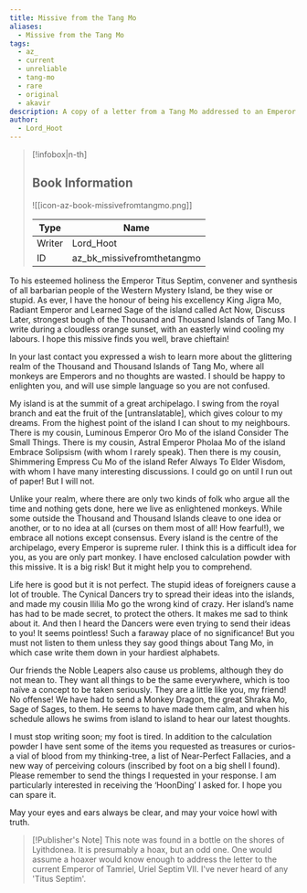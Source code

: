 ```yaml
---
title: Missive from the Tang Mo
aliases:
  - Missive from the Tang Mo
tags:
  - az_
  - current
  - unreliable
  - tang-mo
  - rare
  - original
  - akavir
description: A copy of a letter from a Tang Mo addressed to an Emperor "Titus Septim".
author:
  - Lord_Hoot
---
```

> [!infobox|n-th]
> 
> ## Book Information
> 
> ![[icon-az-book-missivefromtangmo.png]]
> 
> | Type | Name |
> | --- | --- |
> | Writer | Lord_Hoot |
> | ID | az_bk_missivefromthetangmo |

To his esteemed holiness the Emperor Titus Septim, convener and synthesis of all barbarian people of the Western Mystery Island, be they wise or stupid. As ever, I have the honour of being his excellency King Jigra Mo, Radiant Emperor and Learned Sage of the island called Act Now, Discuss Later, strongest bough of the Thousand and Thousand Islands of Tang Mo. I write during a cloudless orange sunset, with an easterly wind cooling my labours. I hope this missive finds you well, brave chieftain!  
  
In your last contact you expressed a wish to learn more about the glittering realm of the Thousand and Thousand Islands of Tang Mo, where all monkeys are Emperors and no thoughts are wasted. I should be happy to enlighten you, and will use simple language so you are not confused.  
  
My island is at the summit of a great archipelago. I swing from the royal branch and eat the fruit of the \[untranslatable\], which gives colour to my dreams. From the highest point of the island I can shout to my neighbours. There is my cousin, Luminous Emperor Oro Mo of the island Consider The Small Things. There is my cousin, Astral Emperor Pholaa Mo of the island Embrace Solipsism (with whom I rarely speak). Then there is my cousin, Shimmering Empress Cu Mo of the island Refer Always To Elder Wisdom, with whom I have many interesting discussions. I could go on until I run out of paper! But I will not.  
  
Unlike your realm, where there are only two kinds of folk who argue all the time and nothing gets done, here we live as enlightened monkeys. While some outside the Thousand and Thousand Islands cleave to one idea or another, or to no idea at all (curses on them most of all! How fearful!), we embrace all notions except consensus. Every island is the centre of the archipelago, every Emperor is supreme ruler. I think this is a difficult idea for you, as you are only part monkey. I have enclosed calculation powder with this missive. It is a big risk! But it might help you to comprehend.  
  
Life here is good but it is not perfect. The stupid ideas of foreigners cause a lot of trouble. The Cynical Dancers try to spread their ideas into the islands, and made my cousin Ililia Mo go the wrong kind of crazy. Her island’s name has had to be made secret, to protect the others. It makes me sad to think about it. And then I heard the Dancers were even trying to send their ideas to you! It seems pointless! Such a faraway place of no significance! But you must not listen to them unless they say good things about Tang Mo, in which case write them down in your hardiest alphabets.  
  
Our friends the Noble Leapers also cause us problems, although they do not mean to. They want all things to be the same everywhere, which is too naïve a concept to be taken seriously. They are a little like you, my friend! No offense! We have had to send a Monkey Dragon, the great Shraka Mo, Sage of Sages, to them. He seems to have made them calm, and when his schedule allows he swims from island to island to hear our latest thoughts.  
  
I must stop writing soon; my foot is tired. In addition to the calculation powder I have sent some of the items you requested as treasures or curios- a vial of blood from my thinking-tree, a list of Near-Perfect Fallacies, and a new way of perceiving colours (inscribed by foot on a big shell I found). Please remember to send the things I requested in your response. I am particularly interested in receiving the ‘HoonDing’ I asked for. I hope you can spare it.  
  
May your eyes and ears always be clear, and may your voice howl with truth.

> [!Publisher's Note]
> This note was found in a bottle on the shores of Lyithdonea. It is presumably a hoax, but an odd one. One would assume a hoaxer would know enough to address the letter to the current Emperor of Tamriel, Uriel Septim VII. I've never heard of any 'Titus Septim'.